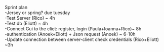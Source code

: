 Sprint plan  
-Jersey or spring? due tuesday  
-Test Server (Rico) ~ 4h  
-Test db (Eliott) ~ 4h  
-Connect Gui to the cliet: register, login (Paula+Ioanna+Rico)~ 8h    
-authentication (Anoek+Eliott) + Json request (Anoek) ~ 6-10h  
-Update connection between server-client check credentials (Rico+Eliott) ~3h    